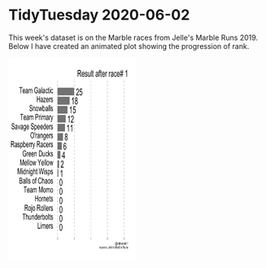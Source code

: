 # TidyTuesday 2020-06-02

This week's dataset is on the Marble races from Jelle's Marble Runs 2019. Below I have created an animated plot showing the progression of rank.

<img src = "marbles_plot.gif" height = "400" width = "250"></img>
